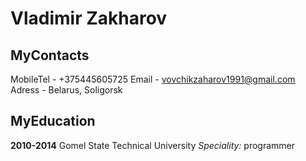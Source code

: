 # Vladimir Zakharov #

## MyContacts ##
MobileTel - +375445605725
Email - vovchikzaharov1991@gmail.com
Adress - Belarus, Soligorsk

## MyEducation ##

**2010-2014**
Gomel State Technical University
_Speciality:_ programmer